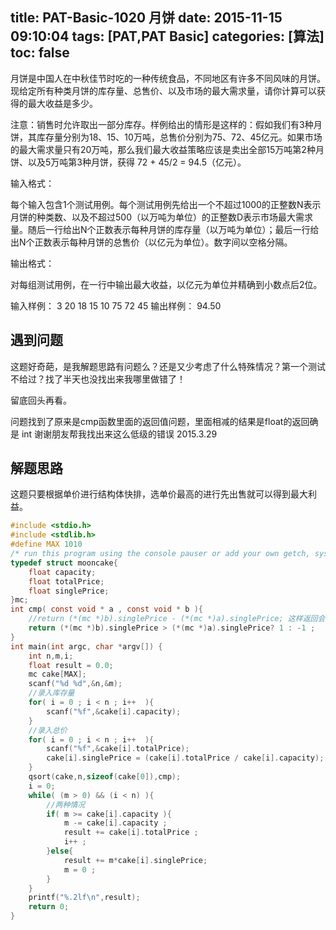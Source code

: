 title: PAT-Basic-1020 月饼
date: 2015-11-15 09:10:04
tags: [PAT,PAT Basic]
categories: [算法]
toc: false
---
月饼是中国人在中秋佳节时吃的一种传统食品，不同地区有许多不同风味的月饼。现给定所有种类月饼的库存量、总售价、以及市场的最大需求量，请你计算可以获得的最大收益是多少。

注意：销售时允许取出一部分库存。样例给出的情形是这样的：假如我们有3种月饼，其库存量分别为18、15、10万吨，总售价分别为75、72、45亿元。如果市场的最大需求量只有20万吨，那么我们最大收益策略应该是<!--more-->卖出全部15万吨第2种月饼、以及5万吨第3种月饼，获得 72 + 45/2 = 94.5（亿元）。

输入格式：

每个输入包含1个测试用例。每个测试用例先给出一个不超过1000的正整数N表示月饼的种类数、以及不超过500（以万吨为单位）的正整数D表示市场最大需求量。随后一行给出N个正数表示每种月饼的库存量（以万吨为单位）；最后一行给出N个正数表示每种月饼的总售价（以亿元为单位）。数字间以空格分隔。

输出格式：

对每组测试用例，在一行中输出最大收益，以亿元为单位并精确到小数点后2位。

输入样例：
3 20
18 15 10
75 72 45
输出样例：
94.50
## 遇到问题

这题好奇葩，是我解题思路有问题么？还是又少考虑了什么特殊情况？第一个测试不给过？找了半天也没找出来我哪里做错了！

留底回头再看。

问题找到了原来是cmp函数里面的返回值问题，里面相减的结果是float的返回确是 int 谢谢朋友帮我找出来这么低级的错误   2015.3.29

## 解题思路

这题只要根据单价进行结构体快排，选单价最高的进行先出售就可以得到最大利益。
```c
#include <stdio.h>
#include <stdlib.h>
#define MAX 1010
/* run this program using the console pauser or add your own getch, system("pause") or input loop */
typedef struct mooncake{
    float capacity;
    float totalPrice;
    float singlePrice;
}mc; 
int cmp( const void * a , const void * b ){
    //return (*(mc *)b).singlePrice - (*(mc *)a).singlePrice; 这样返回会导致排序错误
    return (*(mc *)b).singlePrice > (*(mc *)a).singlePrice? 1 : -1 ;
}
int main(int argc, char *argv[]) {
    int n,m,i;
    float result = 0.0;
    mc cake[MAX];
    scanf("%d %d",&n,&m);
    //录入库存量 
    for( i = 0 ; i < n ; i++  ){
        scanf("%f",&cake[i].capacity);
    }
    //录入总价 
    for( i = 0 ; i < n ; i++  ){
        scanf("%f",&cake[i].totalPrice);
        cake[i].singlePrice = (cake[i].totalPrice / cake[i].capacity);
    }
    qsort(cake,n,sizeof(cake[0]),cmp);
    i = 0;
    while( (m > 0) && (i < n) ){
        //两种情况
        if( m >= cake[i].capacity ){
            m -= cake[i].capacity ;
            result += cake[i].totalPrice ;
            i++ ;
        }else{
            result += m*cake[i].singlePrice;
            m = 0 ;
        } 
    }
    printf("%.2lf\n",result);
    return 0;
}
```
